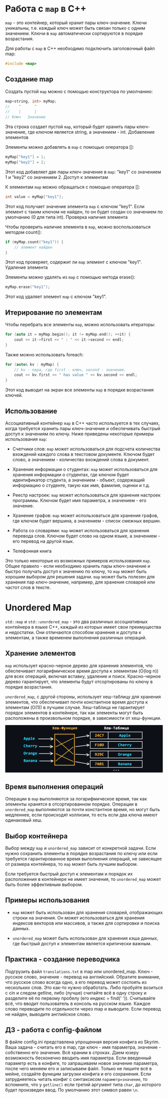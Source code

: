 # Работа с `map` в C++

`map` - это контейнер, который хранит пары ключ-значение. Ключи уникальны, т.е. каждый ключ может быть связан только с одним значением. Ключи в `map` автоматически сортируются в порядке возрастания.

Для работы с `map` в C++ необходимо подключить заголовочный файл map:

```cpp
#include <map>
```
## Создание map

Создать пустой `map` можно с помощью конструктора по умолчанию:

```cpp 
map<string, int> myMap;
//    ^      ^
//    |      |
// Ключ   Значение
```
Эта строка создает пустой `map`, который будет хранить пары ключ-значение, где ключом является string, а значением - int.
Добавление элементов

Элементы можно добавлять в `map` с помощью оператора []:

```cpp
myMap["key1"] = 1;
myMap["key2"] = 2;
```
Этот код добавляет две пары ключ-значение в `map`: "key1" со значением 1 и "key2" со значением 2.
Доступ к элементам

К элементам `map` можно обращаться с помощью оператора []:

```cpp
int value = myMap["key1"];
```
Этот код получает значение элемента `map` с ключом "key1". Если элемент с таким ключом не найден, то он будет создан со значением по умолчанию (0 для типа int).
Проверка наличия элемента

Чтобы проверить наличие элемента в `map`, можно воспользоваться методом count():

```cpp
if (myMap.count("key1")) {
    // элемент найден
}
```
Этот код проверяет, содержит ли `map` элемент с ключом "key1".
Удаление элемента

Элементы можно удалять из `map` с помощью метода erase():

```cpp
myMap.erase("key1");
```
Этот код удаляет элемент `map` с ключом "key1".

## Итерирование по элементам

Чтобы перебрать все элементы `map`, можно использовать итераторы:

```cpp
for (auto it = myMap.begin(); it != myMap.end(); ++it) {
    cout << it->first << " : " << it->second << endl;
}
```

Также можно использовать foreach:
```cpp
for (auto& kv : myMap) {
    // kv - пара, где first - ключ, second - значение.
    cout << kv.first << " has value " << kv.second << endl;
}
```

Этот код выводит на экран все элементы `map` в порядке возрастания ключей.
## Использование

Ассоциативный контейнер ``map`` в C++ часто используется в тех случаях, когда требуется хранить пары ключ-значение и обеспечивать быстрый доступ к значениям по ключу. Ниже приведены некоторые примеры использования `map`:

* Счетчики слов: `map` может использоваться для подсчета количества вхождений каждого слова в текстовом документе. Ключом будет слово, а значением - количество вхождений слова в документ.

* Хранение информации о студентах: `map` может использоваться для хранения информации о студентах, где ключом будет идентификатор студента, а значением - объект, содержащий информацию о студенте, такую как имя, фамилия, оценки и т.д.

* Реестр настроек: `map` может использоваться для хранения настроек программы. Ключом будет имя параметра, а значением - его значение.

* Хранение графов: `map` может использоваться для хранения графов, где ключом будет вершина, а значением - список смежных вершин.

* Работа со словарями: `map` может использоваться для хранения перевода слов. Ключом будет слово на одном языке, а значением - его перевод на другой язык.

* Телефонная книга


Это только некоторые из возможных примеров использования `map`. Общее правило - если необходимо хранить пары ключ-значение и быстро получать доступ к значению по ключу, то `map` может быть хорошим выбором для решения задачи. `map` может быть полезен для хранения пар ключ-значение, например, для хранения словарей или частот слов в тексте.

# Unordered Map

`std::map` и `std::unordered_map` - это два различных ассоциативных контейнера в языке C++, каждый из которых имеет свои преимущества и недостатки. Они отличаются способом хранения и доступа к элементам, а также временем выполнения различных операций.
## Хранение элементов

`map` использует красно-черное дерево для хранения элементов, что обеспечивает логарифмическое время доступа к элементам (O(log n)) для всех операций, включая вставку, удаление и поиск. Красно-черное дерево гарантирует, что элементы будут отсортированы по ключу в порядке возрастания.

`unordered_map`, с другой стороны, использует хеш-таблицу для хранения элементов, что обеспечивает почти константное время доступа к элементам (O(1)) в лучшем случае. Хеш-таблица не гарантирует порядок элементов в контейнере, так как элементы могут быть расположены в произвольном порядке, в зависимости от хеш-функции.

<img src="hash-table.png">

## Время выполнения операций

Операции в `map` выполняются за логарифмическое время, так как элементы хранятся в отсортированном порядке. Операции в `unordered_map` выполняются за почти константное время, но могут быть медленнее, если происходят коллизии, то есть если два ключа имеют одинаковый хеш.
## Выбор контейнера

Выбор между `map` и `unordered_map` зависит от конкретной задачи. Если нужно сохранить элементы в порядке возрастания по ключу или если требуется гарантированное время выполнения операций, не зависящее от размера контейнера, то `map` может быть лучшим выбором.

Если требуется быстрый доступ к элементам и порядок их расположения в контейнере не имеет значения, то `unordered_map` может быть более эффективным выбором.
## Примеры использования

* `map` может быть использован для хранения словарей, отображающих строки на значения. Он может использоваться для хранения индексов векторов или массивов, а также для сортировки и поиска данных.

* `unordered_map` может быть использован для хранения кэша данных, где быстрый доступ к элементам является критически важным. 


## Практика - создание переводчика
Подгрузить файл `translations.txt` в map или unordered_map. Ключ - русское слово, значение - перевод на английский. Обратите внимание, что русское слово всегда одно, а его перевод может состоять из нескольких слов. Это как-то нужно обработать. Либо пробуйте возиться с cin и следом getline, либо (лучше) считайте всё в одну строку и разделите её по первому пробелу (его индекс = find(' ')).
Считывайте всё, что вводит пользователь в консоль на русском языке. Каждое слово переводите по отдельности через map и выводите. Если перевод не найден, выводите английское слово.

## ДЗ - работа с config-файлом
В файле config.ini представлена упрощенная версия конфига из Skyrim. Ваша задача - считать его в map, где ключ - имя параметра, значение - собственно его значение. Всё храним в строках. Даем юзеру возможность бесконечно вводить имя параметра. Если введенный параметр есть в конфиге, то запрашиваем новое значение параметра, после чего меняем его и записываем файл. Только не пишите всё в мейне, создайте функцим загрузки конфига и его сохранения.
Если затрудняетесь читать конфиг с синтаксисом `параметр=значение`, то вспомните, что у `getline()` если третий аргумент типа `char`, до которого будет произведен ввод. По умолчанию этот символ равен `\n`.
